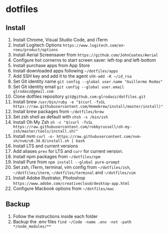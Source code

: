 # dotfiles

## Install

1. Install Chrome, Visual Studio Code, and iTerm
2. Install Logitech Options `https://www.logitech.com/en-roeu/product/options`
3. Install Aerial Screensaver from `https://github.com/JohnCoates/Aerial`
4. Configure hot cornerns to start screen saver: left-top and left-bottom
5. Install purchase apps from App Store
6. Install downloaded apps following `~/dotfiles/apps`
7. Add SSH key and add it to the agent `shh-add -K ~/id_rsa`
8. Set Git identity name `git config --global user.name "Guillermo Rodas"`
9. Set Git identity email `git config --global user.email glrodasz@gmail.com`
10. Clone dotfiles repository `git@github.com:glrodasz/dotfiles.git`
11. Install brew `/usr/bin/ruby -e "$(curl -fsSL https://raw.githubusercontent.com/Homebrew/install/master/install)"`
12. Install brew packages from `~/dotfiles/brew`
13. Set zsh shell as default with `chsh -s /bin/zsh`
14. Install Oh My Zsh `sh -c "$(curl -fsSL https://raw.githubusercontent.com/robbyrussell/oh-my-zsh/master/tools/install.sh)"`
15. Install nvm `curl -o- https://raw.githubusercontent.com/nvm-sh/nvm/v0.34.0/install.sh | bash`
16. Install LTS and current versions
17. Add aliases `prev` for LTS and `curr` for current version.
18. Install npm packages from `~/dotfiles/npm`
19. Install Pure from `npm install --global pure-prompt`
20. Set zsh, iTerm, terminal, vim config from `~/dotfiles/zsh`, `~/dotfiles/iterm`, `~/dotfiles/terminal` and `~/dotfiles/vim`
21. Install Adobe Illustrator, Photoshop `https://www.adobe.com/creativecloud/desktop-app.html`
22. Configure Macbook options from `~/dotfiles/mac`

## Backup

1. Follow the instructions inside each folder
2. Backup the .env files `find ~/Code -name .env -not -path */node_modules/**`
